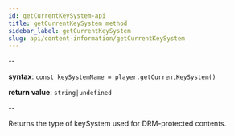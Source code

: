 ```yaml
---
id: getCurrentKeySystem-api
title: getCurrentKeySystem method
sidebar_label: getCurrentKeySystem
slug: api/content-information/getCurrentKeySystem
---
```


--

**syntax**: `const keySystemName = player.getCurrentKeySystem()`

**return value**: `string|undefined`

--

Returns the type of keySystem used for DRM-protected contents.
